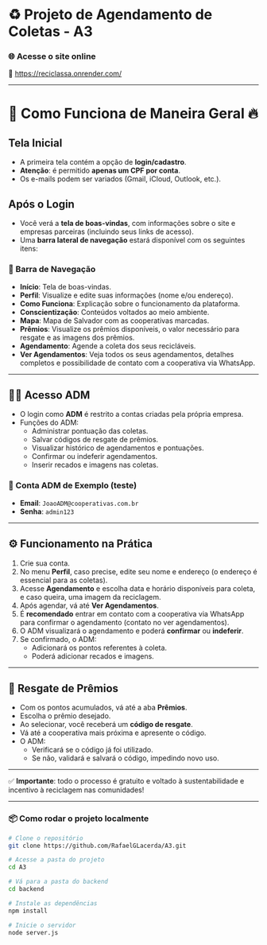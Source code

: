 # ♻️ Projeto de Agendamento de Coletas - A3

### 🌐 Acesse o site online
🔗 https://reciclassa.onrender.com/

---

# 🧾 Como Funciona de Maneira Geral 🔥

## Tela Inicial
- A primeira tela contém a opção de **login/cadastro**.
- **Atenção**: é permitido **apenas um CPF por conta**.
- Os e-mails podem ser variados (Gmail, iCloud, Outlook, etc.).

## Após o Login
- Você verá a **tela de boas-vindas**, com informações sobre o site e empresas parceiras (incluindo seus links de acesso).
- Uma **barra lateral de navegação** estará disponível com os seguintes itens:

### 🧭 Barra de Navegação
- **Início**: Tela de boas-vindas.
- **Perfil**: Visualize e edite suas informações (nome e/ou endereço).
- **Como Funciona**: Explicação sobre o funcionamento da plataforma.
- **Conscientização**: Conteúdos voltados ao meio ambiente.
- **Mapa**: Mapa de Salvador com as cooperativas marcadas.
- **Prêmios**: Visualize os prêmios disponíveis, o valor necessário para resgate e as imagens dos prêmios.
- **Agendamento**: Agende a coleta dos seus recicláveis.
- **Ver Agendamentos**: Veja todos os seus agendamentos, detalhes completos e possibilidade de contato com a cooperativa via WhatsApp.

---

## 👨‍💼 Acesso ADM
- O login como **ADM** é restrito a contas criadas pela própria empresa.
- Funções do ADM:
  - Administrar pontuação das coletas.
  - Salvar códigos de resgate de prêmios.
  - Visualizar histórico de agendamentos e pontuações.
  - Confirmar ou indeferir agendamentos.
  - Inserir recados e imagens nas coletas.

### 🧪 Conta ADM de Exemplo (teste)
- **Email**: `JoaoADM@cooperativas.com.br`  
- **Senha**: `admin123`

---

## ⚙️ Funcionamento na Prática

1. Crie sua conta.
2. No menu **Perfil**, caso precise, edite seu nome e endereço (o endereço é essencial para as coletas).
3. Acesse **Agendamento** e escolha data e horário disponíveis para coleta, e caso queira, uma imagem da reciclagem.
4. Após agendar, vá até **Ver Agendamentos**.
5. É **recomendado** entrar em contato com a cooperativa via WhatsApp para confirmar o agendamento (contato no ver agendamentos).
6. O ADM visualizará o agendamento e poderá **confirmar** ou **indeferir**.
7. Se confirmado, o ADM:
   - Adicionará os pontos referentes à coleta.
   - Poderá adicionar recados e imagens.

---

## 🎁 Resgate de Prêmios

- Com os pontos acumulados, vá até a aba **Prêmios**.
- Escolha o prêmio desejado.
- Ao selecionar, você receberá um **código de resgate**.
- Vá até a cooperativa mais próxima e apresente o código.
- O ADM:
  - Verificará se o código já foi utilizado.
  - Se não, validará e salvará o código, impedindo novo uso.

---

✅ **Importante**: todo o processo é gratuito e voltado à sustentabilidade e incentivo à reciclagem nas comunidades!



---

### 📦 Como rodar o projeto localmente

```bash
# Clone o repositório
git clone https://github.com/RafaelGLacerda/A3.git

# Acesse a pasta do projeto
cd A3

# Vá para a pasta do backend
cd backend

# Instale as dependências
npm install

# Inicie o servidor
node server.js
```

